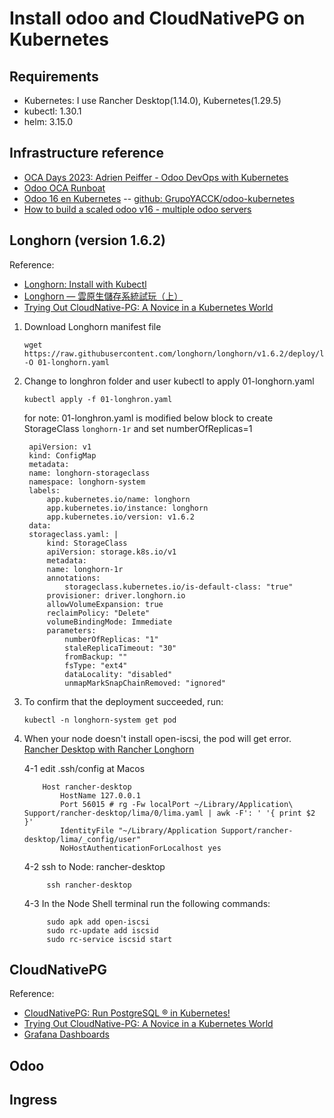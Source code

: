 # Install odoo and CloudNativePG on Kubernetes

## Requirements

- Kubernetes: I use Rancher Desktop(1.14.0), Kubernetes(1.29.5)
- kubectl: 1.30.1
- helm: 3.15.0

## Infrastructure reference
* [OCA Days 2023: Adrien Peiffer - Odoo DevOps with Kubernetes](https://www.youtube.com/watch?v=1KV3nwq2iVM&t=1161s)
* [Odoo OCA Runboat](https://github.com/sbidoul/runboat/tree/main)
* [Odoo 16 en Kubernetes](https://www.youtube.com/watch?v=_Ab6KQq5qzY) -- [github: GrupoYACCK/odoo-kubernetes](https://github.com/GrupoYACCK/odoo-kubernetes)
* [How to build a scaled odoo v16 - multiple odoo servers](https://www.reddit.com/r/Odoo/comments/17jv9p8/how_to_build_a_scaled_odoo_v16_multiple_odoo/)

## Longhorn (version 1.6.2)
Reference: 
* [Longhorn: Install with Kubectl](https://longhorn.io/docs/1.6.2/deploy/install/install-with-kubectl/)
* [Longhorn — 雲原生儲存系統試玩（上）](https://www.geminiopencloud.com/zh-tw/blog/longhorn1/)
* [Trying Out CloudNative-PG: A Novice in a Kubernetes World](https://www.enterprisedb.com/blog/Trying-Out-CloudNative-PG-Novice-Kubernetes-World)

1. Download Longhorn manifest file
   ```
   wget https://raw.githubusercontent.com/longhorn/longhorn/v1.6.2/deploy/longhorn.yaml -O 01-longhorn.yaml
   ```
2. Change to longhron folder and user kubectl to apply 01-longhorn.yaml
   ```
   kubectl apply -f 01-longhron.yaml
   ```

   for note: 01-longhron.yaml is modified below block to create StorageClass `longhorn-1r` and set numberOfReplicas=1

   ```
    apiVersion: v1
    kind: ConfigMap
    metadata:
    name: longhorn-storageclass
    namespace: longhorn-system
    labels:
        app.kubernetes.io/name: longhorn
        app.kubernetes.io/instance: longhorn
        app.kubernetes.io/version: v1.6.2
    data:
    storageclass.yaml: |
        kind: StorageClass
        apiVersion: storage.k8s.io/v1
        metadata:
        name: longhorn-1r
        annotations:
            storageclass.kubernetes.io/is-default-class: "true"
        provisioner: driver.longhorn.io
        allowVolumeExpansion: true
        reclaimPolicy: "Delete"
        volumeBindingMode: Immediate
        parameters:
            numberOfReplicas: "1"
            staleReplicaTimeout: "30"
            fromBackup: ""
            fsType: "ext4"
            dataLocality: "disabled"
            unmapMarkSnapChainRemoved: "ignored"
   ```
3. To confirm that the deployment succeeded, run:
   ```
   kubectl -n longhorn-system get pod
   ```

4. When your node doesn't install open-iscsi, the pod will get error. [Rancher Desktop with Rancher Longhorn](https://medium.com/@thizaom/rancher-desktop-with-rancher-longhorn-280e687f5022)
   
   4-1 edit .ssh/config at Macos
    ```
        Host rancher-desktop
            HostName 127.0.0.1
            Port 56015 # rg -Fw localPort ~/Library/Application\ Support/rancher-desktop/lima/0/lima.yaml | awk -F': ' '{ print $2 }'
            IdentityFile "~/Library/Application Support/rancher-desktop/lima/_config/user"
            NoHostAuthenticationForLocalhost yes
    ```
   4-2 ssh to Node: rancher-desktop

   ```
        ssh rancher-desktop
   ```
   4-3 In the Node Shell terminal run the following commands:
   ```
        sudo apk add open-iscsi
        sudo rc-update add iscsid
        sudo rc-service iscsid start
   ```
## CloudNativePG
Reference: 
* [CloudNativePG: Run PostgreSQL ® in Kubernetes!](https://github.com/cloudnative-pg)
* [Trying Out CloudNative-PG: A Novice in a Kubernetes World](https://www.enterprisedb.com/blog/Trying-Out-CloudNative-PG-Novice-Kubernetes-World)
* [Grafana Dashboards](https://github.com/cloudnative-pg/grafana-dashboards/tree/main?tab=readme-ov-file)
## Odoo
## Ingress